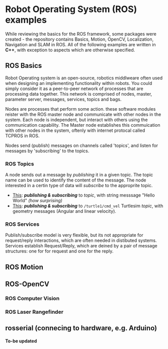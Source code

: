 # Robot Operating System (ROS) examples
While reviewing the basics for the ROS framework, some packages were created - the repository contains Basics, Motion, OpenCV, Localization, Navigation and SLAM in ROS. All of the following examples are written in **C++**, with exception to aspects which are otherwise specified.


## ROS Basics
Robot Operating system is an open-source, robotics middlweare often used when designing an implementing functionality within robots. You could simply consider it as a peer-to-peer network of processes that are processing data together. This network is comprised of nodes, master, parameter server, messages, services, topics and bags.

Nodes are processes that perform some action. these software modules reister with the ROS master node and communicate with other nodes in the system. Each node is independent, but interact with others using the communication capability. The Master node establishes this commuication with other nodes in the system, oftenly with internet protocal called TCPROS in ROS. 

Nodes send (publish) messages on channels called 'topics', and listen for messages by 'subscribing' to the topics.
### ROS Topics
A node sends out a message by _publishing_ it in a given topic. The topic name can be used to identify the content of the message. The node interested in a certin type of data will _subscribe_ to the approprite topic.
* [This](http://github.com): **_publishing & subscribing_** to _topic_, with string messsage "Hello World" _(how surprising)_ 
* [This](http://github.com): **_publishing & subscribing_** to `/turtle1/cmd_vel` Turtlesim _topic_, with geometry messages (Angular and linear velocity).

### ROS Services
Publish/subscribe model is very flexible, but its not appropriate for request/reply interactions, which are often needed in distibuted systems. Services establish Request/Reply, which are deined by a pair of message structures: one for for request and one for the reply.

## ROS Motion

## ROS-OpenCV
### ROS Computer Vision

### ROS Laser Rangefinder

## rosserial (connecing to hardware, e.g. Arduino)

#### To-be updated
